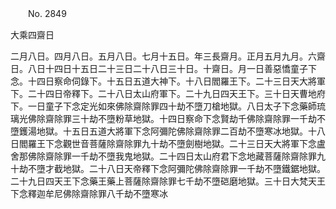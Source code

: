 ﻿　　No. 2849

大乘四齋日

二月八日。四月八日。五月八日。七月十五日。年三長齋月。正月五月九月。六齋日。八日十四日十五日二十三日二十八日三十日。十齋日。月一日善惡憍童子下念。十四日察命伺錄下。十五日五道大神下。十八日閻羅王下。二十三日天大將軍下。二十四日帝釋下。二十八日太山府軍下。二十九日四天王下。三十日天曹地府下。一日童子下念定光如來佛除齋除罪四十劫不墮刀槍地獄。八日太子下念藥師琉璃光佛除齋除罪三十劫不墮粉草地獄。十四日察命下念賢劫千佛除齋除罪一千劫不墮鑊湯地獄。十五日五道大將軍下念阿彌陀佛除齋除罪二百劫不墮寒冰地獄。十八日閻羅王下念觀世音菩薩除齋除罪九十劫不墮劍樹地獄。二十三日天大將軍下念盧舍那佛除齋除罪一千劫不墮我鬼地獄。二十四日太山府君下念地藏菩薩除齋除罪九十劫不墮才截地獄。二十八日天帝釋下念阿彌陀佛除齋除罪一千劫不墮鐵鋸地獄。二十九日四天王下念藥王藥上菩薩除齋除罪七千劫不墮硙磨地獄。三十日大梵天王下念釋迦牟尼佛除齋除罪八千劫不墮寒冰
